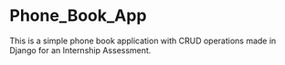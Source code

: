 # Phone_Book_App
This is a simple phone book application with CRUD operations made in Django for an Internship Assessment.
